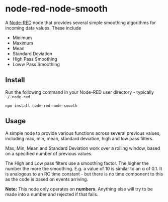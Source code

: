 node-red-node-smooth
====================

A <a href="http://nodered.org" target="_new">Node-RED</a> node that provides
several simple smoothing algorithms for incoming data values. These include

 - Minimum
 - Maximum
 - Mean
 - Standard Deviation
 - High Pass Smoothing
 - Loww Pass Smoothing

Install
-------

Run the following command in your Node-RED user directory - typically `~/.node-red`

    npm install node-red-node-smooth


Usage
-----

A simple node to provide various functions across several previous values,
including max, min, mean, standard deviation, high and low pass filters.

Max, Min, Mean and Standard Deviation work over a rolling window, based on a
specified number of previous values.

The High and Low pass filters use a smoothing factor. The higher the number
the more the smoothing. E.g. a value of 10 is similar to an &alpha; of 0.1.
It is analogous to an RC time constant - but there is no time component to
this as the code is based on events arriving.

**Note:** This node only operates on **numbers**. Anything else will try to be
made into a number and rejected if that fails.

